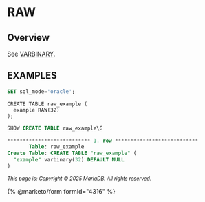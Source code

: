 # RAW

## Overview

See [VARBINARY](varbinary.md).

## EXAMPLES

```sql
SET sql_mode='oracle';
```

```
CREATE TABLE raw_example (
  example RAW(32)
);
```

```sql
SHOW CREATE TABLE raw_example\G
```

```sql
*************************** 1. row ***************************
       Table: raw_example
Create Table: CREATE TABLE "raw_example" (
  "example" varbinary(32) DEFAULT NULL
)
```

<sub>_This page is: Copyright © 2025 MariaDB. All rights reserved._</sub>

{% @marketo/form formId="4316" %}
